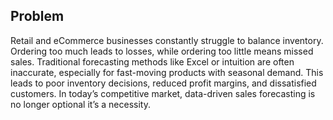 ## Problem
Retail and eCommerce businesses constantly struggle to balance inventory. Ordering too much leads to losses, while ordering too little means missed sales. Traditional forecasting methods like Excel or intuition are often inaccurate, especially for fast-moving products with seasonal demand. This leads to poor inventory decisions, reduced profit margins, and dissatisfied customers. In today’s competitive market, data-driven sales forecasting is no longer optional it’s a necessity.

